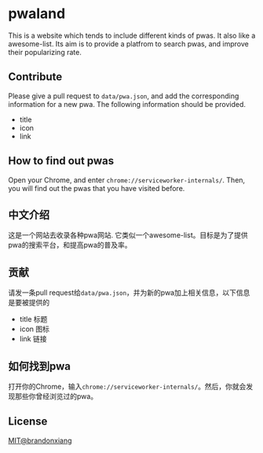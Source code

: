 # pwaland

This is a website which tends to include different kinds of pwas. It also like a awesome-list. Its aim is to provide a platfrom to search pwas, and improve their popularizing rate.

## Contribute

Please give a pull request to `data/pwa.json`, and add the corresponding information for a new pwa. The following information should be provided.

- title
- icon
- link

## How to find out pwas

Open your Chrome, and enter `chrome://serviceworker-internals/`. Then, you will find out the pwas that you have visited before.

## 中文介绍

这是一个网站去收录各种pwa网站. 它类似一个awesome-list。目标是为了提供pwa的搜索平台，和提高pwa的普及率。

## 贡献

请发一条pull request给`data/pwa.json`，并为新的pwa加上相关信息，以下信息是要被提供的

- title 标题
- icon 图标
- link 链接

## 如何找到pwa

打开你的Chrome，输入`chrome://serviceworker-internals/`。然后，你就会发现那些你曾经浏览过的pwa。

## License

[MIT@brandonxiang](./LICENSE)
